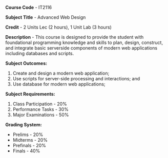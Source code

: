 **Course Code** - IT2116

**Subject Title** - Advanced Web Design

**Credit** - 2 Units Lec (2 hours), 1 Unit Lab (3 hours)

**Description** - This course is designed to provide the student with foundational programming knowledge and skills to plan, design, construct, and integrate basic serverside components of modern web applications including databases and scripts.

**Subject Outcomes:**
1. Create and design a modern web application;
2. Use scripts for server-side processing and interactions; and
3. Use database for modern web applications;

**Subject Requirements:**
1. Class Participation - 20%
2. Performance Tasks - 30%
3. Major Examinations - 50%

**Grading System:**
- Prelims - 20%
- Midterms - 20%
- Prefinals - 20%
- Finals - 40%
